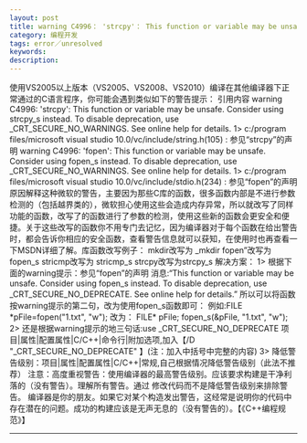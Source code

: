 ```yaml
---
layout: post
title: warning C4996： 'strcpy'： This function or variable may be unsafe. 
category: 编程开发
tags: error／unresolved
keywords: 
description: 
---
```


使用VS2005以上版本（VS2005、VS2008、VS2010）编译在其他编译器下正常通过的C语言程序，你可能会遇到类似如下的警告提示：
引用内容 warning C4996: 'strcpy': This function or variable may be
unsafe. Consider using strcpy\_s instead. To disable deprecation, use
\_CRT\_SECURE\_NO\_WARNINGS. See online help for details. 1\> c:/program
files/microsoft visual studio 10.0/vc/include/string.h(105) :
参见“strcpy”的声明 warning C4996: 'fopen': This function or variable may
be unsafe. Consider using fopen\_s instead. To disable deprecation, use
\_CRT\_SECURE\_NO\_WARNINGS. See online help for details. 1\> c:/program
files/microsoft visual studio 10.0/vc/include/stdio.h(234) :
参见“fopen”的声明原因解释这种微软的警告，主要因为那些C库的函数，很多函数内部是不进行参数检测的（包括越界类的），微软担心使用这些会造成内存异常，所以就改写了同样功能的函数，改写了的函数进行了参数的检测，使用这些新的函数会更安全和便捷。关于这些改写的函数你不用专门去记忆，因为编译器对于每个函数在给出警告时，都会告诉你相应的安全函数，查看警告信息就可以获知，在使用时也再查看一下MSDN详细了解。库函数改写例子：
mkdir改写为 \_mkdir fopen”改写为 fopen\_s stricmp改写为 stricmp\_s
strcpy改写为strcpy\_s 解决方案： 1\>
根据下面的warning提示：参见“fopen”的声明 消息:“This function or variable
may be unsafe. Consider using fopen\_s instead. To disable deprecation,
use \_CRT\_SECURE\_NO\_DEPRECATE. See online help for details.”
所以可以将函数按warning提示的第二句，改为使用fopen\_s函数即可：
例如:FILE \*pFile=fopen("1.txt", "w"); 改为： FILE\* pFile;
fopen\_s(&pFile, "1.txt", "w"); 2\> 还是根据warning提示的地三句话:use
\_CRT\_SECURE\_NO\_DEPRECATE
项目|属性|配置属性|C/C++|命令行|附加选项,加入【/D
"\_CRT\_SECURE\_NO\_DEPRECATE" 】(注：加入中括号中完整的内容) 3\>
降低警告级别：项目|属性|配置属性|C/C++|常规,自己根据情况降低警告级别（此法不推荐）
注意：高度重视警告：使用编译器的最高警告级别。应该要求构建是干净利落的（没有警告）。理解所有警告。通过
修改代码而不是降低警告级别来排除警告。
编译器是你的朋友。如果它对某个构造发出警告，这经常是说明你的代码中存在潜在的问题。成功的构建应该是无声无息的（没有警告的）。【《C++编程规
范》】

**** 








